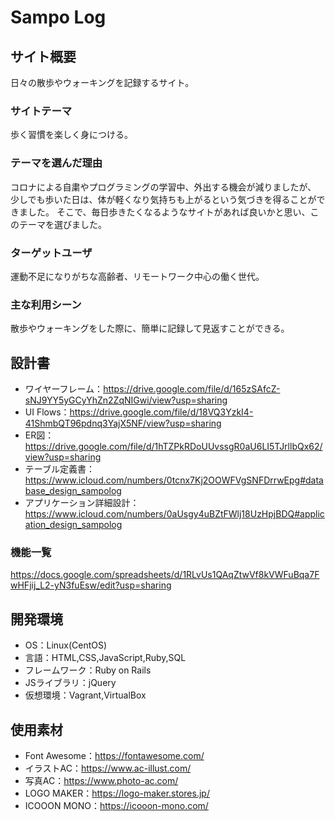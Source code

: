 # Sampo Log

## サイト概要
日々の散歩やウォーキングを記録するサイト。

### サイトテーマ
歩く習慣を楽しく身につける。

### テーマを選んだ理由
コロナによる自粛やプログラミングの学習中、外出する機会が減りましたが、
少しでも歩いた日は、体が軽くなり気持ちも上がるという気づきを得ることができました。
そこで、毎日歩きたくなるようなサイトがあれば良いかと思い、このテーマを選びました。

### ターゲットユーザ
運動不足になりがちな高齢者、リモートワーク中心の働く世代。

### 主な利用シーン
散歩やウォーキングをした際に、簡単に記録して見返すことができる。

## 設計書
- ワイヤーフレーム：https://drive.google.com/file/d/165zSAfcZ-sNJ9YY5yGCyYhZn2ZqNIGwi/view?usp=sharing
- UI Flows：https://drive.google.com/file/d/18VQ3YzkI4-41ShmbQT96pdnq3YajX5NF/view?usp=sharing
- ER図：https://drive.google.com/file/d/1hTZPkRDoUUvssgR0aU6LI5TJrllbQx62/view?usp=sharing
- テーブル定義書：https://www.icloud.com/numbers/0tcnx7Kj2OOWFVgSNFDrrwEpg#database_design_sampolog
- アプリケーション詳細設計：https://www.icloud.com/numbers/0aUsgy4uBZtFWlj18UzHpjBDQ#application_design_sampolog

### 機能一覧
https://docs.google.com/spreadsheets/d/1RLvUs1QAqZtwVf8kVWFuBqa7FwHFjij_L2-yN3fuEsw/edit?usp=sharing

## 開発環境
- OS：Linux(CentOS)
- 言語：HTML,CSS,JavaScript,Ruby,SQL
- フレームワーク：Ruby on Rails
- JSライブラリ：jQuery
- 仮想環境：Vagrant,VirtualBox

## 使用素材
- Font Awesome：https://fontawesome.com/
- イラストAC：https://www.ac-illust.com/
- 写真AC：https://www.photo-ac.com/
- LOGO MAKER：https://logo-maker.stores.jp/
- ICOOON MONO：https://icooon-mono.com/
